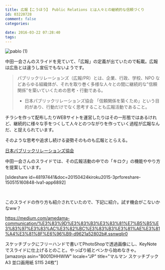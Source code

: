 ```yaml
---
title: 広報【こうほう】 Public Relations とは人々との継続的な信頼づくり
id: 03220728
comment: false
categories:
   
date: 2016-03-22 07:28:40
tags:
---
```


![pablo (1)](http://ogasawara.me/wp/wp-content/uploads/2016/08/pablo-1.png)

中田一会さんのスライドを見ていて、「広報」の定義が出ていたので転載。広報は広告とは違うし宣伝でもないようです。

> パブリックリレーションズ（広報/PR）とは、企業、行政、学校、NPO などあらゆる組織体が、それを取り巻く多様な人々との間に継続的な"信頼関係"を築いていくための思考・行動である。
> 
> 
> - 日本パブリックリレーションズ協会
「信頼関係を築くため」という目的があり、行動だけでなく思考することも広報活動であること。

チラシを作って配布したりWEBサイトを運営したりはその一形態ではあるけれど、継続的に様々な手をつくして人々とのつながりを作っていく過程が広報なんだ、と捉えられています。

そのような思考や追求し続ける姿勢そのものも広報ととらえる。

[日本パブリックリレーションズ協会](http://prsj.or.jp/)

中田一会さんのスライドでは、その広報活動の中での「キロク」の機能ややり方を提案しています。

[slideshare id=48197441&amp;doc=20150424kiroku2015-3prforeshare-150515160848-lva1-app6892]

&nbsp;

このスライドの作り方も紹介されていたので、下記に紹介。試す機会がこないかなww？

https://medium.com/amedama-communication/%E3%83%9D%E3%83%B3%E3%83%81%E7%B5%B5%E3%83%97%E3%83%AC%E3%82%BC%E3%83%B3%E3%81%AE%E3%81%A4%E3%81%8F%E6%96%B9-d9621a52802b#.ssnwqlir0

スケッチブックにフリーハンドで書いてPhotoShopで透過画像にし、KeyNote でスライドに仕上げるとのこと。やっぱり紙とペンから始めなきゃ。
[amazonjs asin="B001DHHWIW" locale="JP" title="マルマン スケッチブック A3 並口画用紙 S115 24枚"]